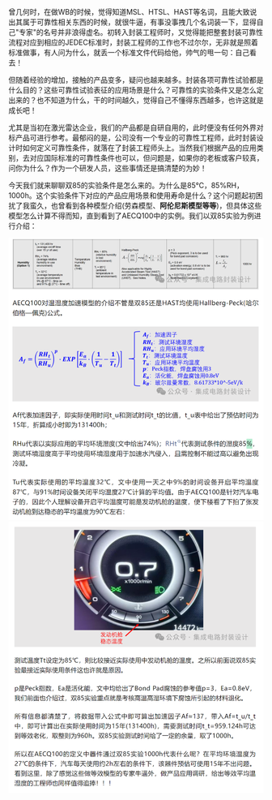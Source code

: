 
曾几何时，在做WB的时候，觉得知道MSL、HTSL、HAST等名词，且能大致说出其属于可靠性相关东西的时候，就很牛逼，有事没事拽几个名词装一下，显得自己"专家"的名号并非浪得虚名。初转入封装工程师时，又觉得能把整套封装可靠性流程对应到相应的JEDEC标准时，封装工程师的工作也不过尔尔，无非就是照着标准做事，有人问为什么，就丢一个标准文件代码给他，帅气的甩一句：自己看去！

但随着经验的增加，接触的产品变多，疑问也越来越多。封装各项可靠性试验都是什么目的？这些可靠性试验表征的应用场景是什么？可靠性的实验条件又是怎么定出来的？也不知道为什么，干的时间越久，觉得自己不懂得东西越多，也许这就是成长吧！

尤其是当初在激光雷达企业，我们的产品都是自研自用的，此时便没有任何外界对标产品可进行参考。最郁闷的是，公司没有一个专业的可靠性工程师，此时封装设计时如何定义可靠性条件，就落在了封装工程师头上。当然我们根据产品的应用类别，去对应国际标准的可靠性条件也可以，但问题是，如果你的老板或客户较真，问你为什么？作为一个研发人员，这些事情还是搞清楚的为妙！

今天我们就来聊聊双85的实验条件是怎么来的。为什么是85℃，85%RH，1000h。这个实验条件下对应的产品应用场景和使用寿命是什么？这个问题起初困扰了我蛮久，也曾看到各种模型介绍(劳森模型、**阿伦尼斯模型等等**)，但具体这些模型怎么计算不得而知，直到看到了AECQ100中的实例。我们以双85实验为例进行介绍：

![](https://raw.githubusercontent.com/LeroyK111/pictureBed/master/20250331213940.png)
![](https://raw.githubusercontent.com/LeroyK111/pictureBed/master/20250331214010.png)


